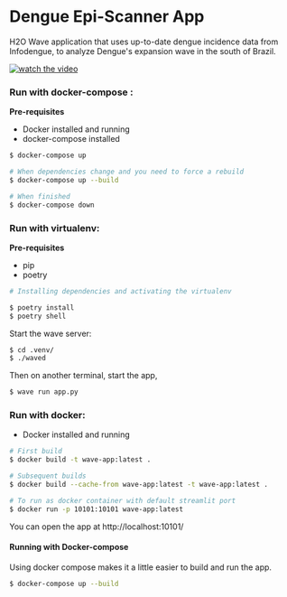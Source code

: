 # Dengue Epi-Scanner App

H2O Wave application that uses up-to-date dengue incidence data from Infodengue, to analyze Dengue's expansion wave in
the south of Brazil.

[![watch the video](https://img.youtube.com/vi/LQmMhVWVJUs/hqdefault.jpg)](https://youtu.be/LQmMhVWVJUs)

### Run with docker-compose :

**Pre-requisites**

* Docker installed and running
* docker-compose installed

```bash
$ docker-compose up

# When dependencies change and you need to force a rebuild
$ docker-compose up --build

# When finished
$ docker-compose down
```

### Run with virtualenv:

**Pre-requisites**

* pip
* poetry

```bash
# Installing dependencies and activating the virtualenv

$ poetry install
$ poetry shell
```

Start the wave server:

```bash
$ cd .venv/
$ ./waved
```

Then on another terminal, start the app,

```bash
$ wave run app.py
```

### Run with docker:

* Docker installed and running

```bash
# First build
$ docker build -t wave-app:latest .

# Subsequent builds
$ docker build --cache-from wave-app:latest -t wave-app:latest .

# To run as docker container with default streamlit port
$ docker run -p 10101:10101 wave-app:latest
```

You can open the app at http://localhost:10101/

#### Running with Docker-compose

Using docker compose makes it a little easier to build and run the app.

```bash
$ docker-compose up --build 
```



